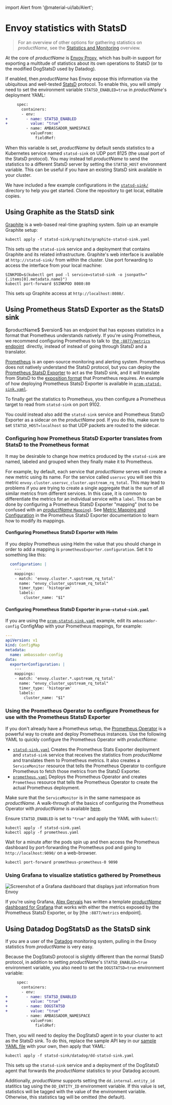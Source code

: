 import Alert from '@material-ui/lab/Alert';

# Envoy statistics with StatsD

> For an overview of other options for gathering statistics on
> $productName$, see the [Statistics and Monitoring](../) overview.

At the core of $productName$ is [Envoy Proxy], which has built-in
support for exporting a multitude of statistics about its own
operations to StatsD (or to the modified DogStatsD used by Datadog).

[Envoy Proxy]: https://www.envoyproxy.io

If enabled, then $productName$ has Envoy expose this information via the
ubiquitous and well-tested [StatsD](https://github.com/etsy/statsd)
protocol.  To enable this, you will simply need to set the environment
variable `STATSD_ENABLED=true` in $productName$'s deployment YAML:

```diff
     spec:
       containers:
       - env:
+        - name: STATSD_ENABLED
+          value: "true"
         - name: AMBASSADOR_NAMESPACE
           valueFrom:
             fieldRef:
```

When this variable is set, $productName$ by default sends statistics to a
Kubernetes service named `statsd-sink` on UDP port 8125 (the usual
port of the StatsD protocol).  You may instead tell $productName$ to send
the statistics to a different StatsD server by setting the
`STATSD_HOST` environment variable.  This can be useful if you have an
existing StatsD sink available in your cluster.

We have included a few example configurations in the
[`statsd-sink/`] directory to help you get started.  Clone the
repository to get local, editable copies.

[`statsd-sink/`]: https://github.com/emissary-ingress/emissary/tree/$branch$/deployments/statsd-sink

## Using Graphite as the StatsD sink

[Graphite] is a web-based real-time graphing system.  Spin up an
example Graphite setup:

[Graphite]: http://graphite.readthedocs.org/

```
kubectl apply -f statsd-sink/graphite/graphite-statsd-sink.yaml
```

This sets up the `statsd-sink` service and a deployment that contains
Graphite and its related infrastructure.  Graphite's web interface is
available at `http://statsd-sink/` from within the cluster.  Use port
forwarding to access the interface from your local machine:

```
SINKPOD=$(kubectl get pod -l service=statsd-sink -o jsonpath="{.items[0].metadata.name}")
kubectl port-forward $SINKPOD 8080:80
```

This sets up Graphite access at `http://localhost:8080/`.

## Using Prometheus StatsD Exporter as the StatsD sink

<Alert severity="info">
  $productName$ $version$ has an endpoint that has exposes statistics in
  a format that Prometheus understands natively.  If you're using Prometheus,
  we recommend configuring Prometheus to talk to&nbsp;
  <a href="../8877-metrics">the <code>:8877/metrics</code> endpoint</a>&nbsp;
  directly, instead of instead of going through StatsD and a translator.
</Alert>

[Prometheus] is an open-source monitoring and alerting system.
Prometheus does not natively understand the StatsD protocol, but you
can deploy the [Prometheus StatsD Exporter] to act as the StatsD
sink, and it will translate from StatsD to the [exposition format]
that Prometheus requires.  An example of how deploying Prometheus
StatsD Exporter is available in [`prom-statsd-sink.yaml`].

[Prometheus]: https://prometheus.io/
[Prometheus StatsD Exporter]: https://github.com/prometheus/statsd_exporter
[exposition format]: https://prometheus.io/docs/instrumenting/exposition_formats/
[`prom-statsd-sink.yaml`]: https://github.com/emissary-ingress/emissary/blob/$branch$/deployments/statsd-sink/prometheus/prom-statsd-sink.yaml

To finally get the statistics to Prometheus, you then configure a
Prometheus target to read from `statsd-sink` on port 9102.

You could instead also add the `statsd-sink` service and Prometheus StatsD
Exporter as a sidecar on the $productName$ pod. If you do this, make
sure to set `STATSD_HOST=localhost` so that UDP packets are routed to
the sidecar.

### Configuring how Prometheus StatsD Exporter translates from StatsD to the Prometheus format

It may be desirable to change how metrics produced by the
`statsd-sink` are named, labeled and grouped when they finally make it
to Prometheus.

For example, by default, each service that $productName$ serves will
create a new metric using its name.  For the service called `usersvc`
you will see this metric
`envoy.cluster.usersvc_cluster.upstream_rq_total`.  This may lead to
problems if you are trying to create a single aggregate that is the
sum of all similar metrics from different services.  In this case, it
is common to differentiate the metrics for an individual service with
a `label`.  This can be done by configuring a Prometheus StatsD
Exporter "mapping" (not to be confused with an [$productName$
`Mapping`][Mappings]).  See [Metric Mapping and Configuration] in
the Prometheus StatsD Exporter documentation to learn how to modify
its mappings.

[Mappings]: ../../../using/mappings
[Metric Mapping and Configuration]: https://github.com/prometheus/statsd_exporter/#user-content-metric-mapping-and-configuration

#### Configuring Prometheus StatsD Exporter with Helm

If you deploy Prometheus using Helm the value that you should change
in order to add a mapping is `prometheusExporter.configuration`.  Set
it to something like this:

```yaml
  configuration: |
    ---
    mappings:
    - match: 'envoy.cluster.*.upstream_rq_total'
      name: "envoy_cluster_upstream_rq_total"
      timer_type: 'histogram'
      labels:
        cluster_name: "$1"
```

#### Configuring Prometheus StatsD Exporter in `prom-statsd-sink.yaml`

If you are using the [`prom-statsd-sink.yaml`] example, edit its `ambassador-config`
ConfigMap with your Prometheus mappings, for example:

```yaml
---
apiVersion: v1
kind: ConfigMap
metadata:
  name: ambassador-config
data:
  exporterConfiguration: |
    ---
    mappings:
    - match: 'envoy.cluster.*.upstream_rq_total'
      name: "envoy_cluster_upstream_rq_total"
      timer_type: 'histogram'
      labels:
        cluster_name: "$1"
```

### Using the Prometheus Operator to configure Prometheus for use with the Prometheus StatsD Exporter

If you don't already have a Prometheus setup, the [Prometheus
Operator] is a powerful way to create and deploy Prometheus
instances.  Use the following YAML to quickly configure the Prometheus
Operator with $productName$:

- [`statsd-sink.yaml`] Creates the Prometheus Stats Exporter
  deployment and `statsd-sink` service that receives the statistics
  from $productName$ and translates them to Prometheus metrics.  It also
  creates a `ServiceMonitor` resource that tells the Prometheus
  Operator to configure Prometheus to fetch those metrics from the
  StatsD Exporter.
- [`prometheus.yaml`] Deploys the Prometheus Operator and creates
  `Prometheus` resource that tells the Prometheus Operator to create
  the actual Prometheus deployment.

[Prometheus operator]: https://github.com/coreos/prometheus-operator
[`statsd-sink.yaml`]: https://github.com/emissary-ingress/emissary/blob/$branch$/deployments/statsd-sink/prometheus/statsd-sink.yaml
[`prometheus.yaml`]: https://github.com/emissary-ingress/emissary/blob/$branch$/deployments/statsd-sink/prometheus/prometheus.yaml

Make sure that the `ServiceMonitor` is in the same namespace as
$productName$.  A walk-through of the basics of configuring the
Prometheus Operator with $productName$ is available
[here](http://www.datawire.io/faster/ambassador-prometheus/).

Ensure `STATSD_ENABLED` is set to `"true"` and apply the YAML with
`kubectl`:

```
kubectl apply -f statsd-sink.yaml
kubectl apply -f prometheus.yaml
```

Wait for a minute after the pods spin up and then access the
Prometheus dashboard by port-forwarding the Prometheus pod and going
to `http://localhost:9090/` on a web-browser.

```
kubectl port-forward prometheus-prometheus-0 9090
```

### Using Grafana to visualize statistics gathered by Prometheus

![Screenshot of a Grafana dashboard that displays just information from Envoy](../../../../images/grafana.png)

If you're using Grafana, [Alex Gervais] has written a template
[$productName$ dashboard for Grafana] that works with either the
metrics exposed by the Prometheus StatsD Exporter, or by [the
`:8877/metrics` endpoint].

[Alex Gervais]: https://twitter.com/alex_gervais
[$productName$ dashboard for Grafana]: https://grafana.com/dashboards/4698

## Using Datadog DogStatsD as the StatsD sink

If you are a user of the [Datadog] monitoring system, pulling in the
Envoy statistics from $productName$ is very easy.

[Datadog]: https://www.datadoghq.com/

Because the DogStatsD protocol is slightly different than the normal
StatsD protocol, in addition to setting $productName$'s
`STATSD_ENABLED=true` environment variable, you also need to set the
`DOGSTATSD=true` environment variable:

```diff
     spec:
       containers:
       - env:
+        - name: STATSD_ENABLED
+          value: "true"
+        - name: DOGSTATSD
+          value: "true"
         - name: AMBASSADOR_NAMESPACE
           valueFrom:
             fieldRef:
```

Then, you will need to deploy the DogStatsD agent in to your cluster
to act as the StatsD sink.  To do this, replace the sample API key in
our [sample YAML file][`dd-statsd-sink.yaml`] with your own, then
apply that YAML:

[`dd-statsd-sink.yaml`]: https://github.com/emissary-ingress/emissary/blob/$branch$/deployments/statsd-sink/datadog/dd-statsd-sink.yaml

```
kubectl apply -f statsd-sink/datadog/dd-statsd-sink.yaml
```

This sets up the `statsd-sink` service and a deployment of the
DogStatsD agent that forwards the $productName$ statistics to your
Datadog account.

Additionally, $productName$ supports setting the `dd.internal.entity_id`
statitics tag using the `DD_ENTITY_ID` environment variable. If this value
is set, statistics will be tagged with the value of the environment variable.
Otherwise, this statistics tag will be omitted (the default).
